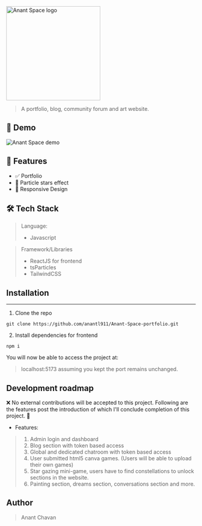 <img src="https://i.postimg.cc/WTPyKmD0/anant-space-logo.png" alt="Anant Space logo" width="250"/>

> A portfolio, blog, community forum and art website.

## 📸 Demo

![Anant Space demo](repo_assets/output(1).gif)

## 🚀 Features

- ✅ Portfolio
- 📝 Particle stars effect
- 📱 Responsive Design

## 🛠️ Tech Stack

>Language:
> - Javascript

> Framework/Libraries
>  - ReactJS for frontend
>  - tsParticles
>  - TailwindCSS

## Installation

___

1. Clone the repo
```
git clone https://github.com/anantl911/Anant-Space-portfolio.git
```
2. Install dependencies for frontend
```
npm i
```

You will now be able to access the project at:
> localhost:5173 
>  assuming you kept the port remains unchanged.


## Development roadmap

❌ No external contributions will be accepted to this project. Following are the features post the introduction of which I'll conclude completion of this project. 🤝

- Features:
> 1. Admin login and dashboard
> 2. Blog section with token based access
> 3. Global and dedicated chatroom with token based access
> 4. User submitted html5 canva games. (Users will be able to upload their own games)
> 5. Star gazing mini-game, users have to find constellations to unlock sections in the website.
> 6. Painting section, dreams section, conversations section and more.

## Author

> Anant Chavan
